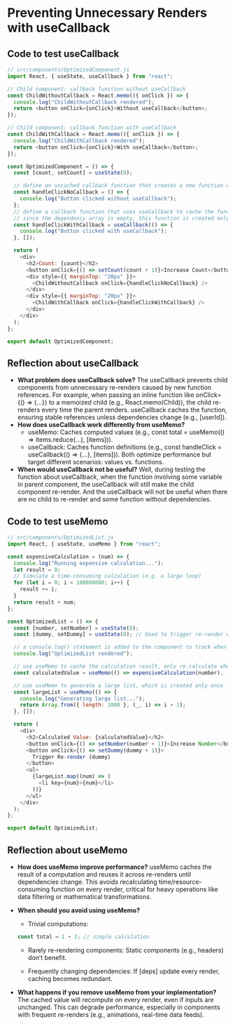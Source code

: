 # Preventing Unnecessary Renders with useCallback

## Code to test useCallback

```javascript
// src/components/OptimizedComponent.js
import React, { useState, useCallback } from "react";

// Child component: callback function without useCallback
const ChildWithoutCallback = React.memo(({ onClick }) => {
  console.log("ChildWithoutCallback rendered");
  return <button onClick={onClick}>Without useCallback</button>;
});

// Child component: callback function with useCallback
const ChildWithCallback = React.memo(({ onClick }) => {
  console.log("ChildWithCallback rendered");
  return <button onClick={onClick}>With useCallback</button>;
});

const OptimizedComponent = () => {
  const [count, setCount] = useState(0);

  // define an uncached callback function that creates a new function every time it is rendered
  const handleClickNoCallback = () => {
    console.log("Button clicked without useCallback");
  };
  // define a callback function that uses useCallback to cache the function
  // since the dependency array is empty, this function is created only once throughout the lifecycle
  const handleClickWithCallback = useCallback(() => {
    console.log("Button clicked with useCallback");
  }, []);

  return (
    <div>
      <h2>Count: {count}</h2>
      <button onClick={() => setCount(count + 1)}>Increase Count</button>
      <div style={{ marginTop: "20px" }}>
        <ChildWithoutCallback onClick={handleClickNoCallback} />
      </div>
      <div style={{ marginTop: "20px" }}>
        <ChildWithCallback onClick={handleClickWithCallback} />
      </div>
    </div>
  );
};

export default OptimizedComponent;
```

## Reflection about useCallback

- **What problem does useCallback solve?**
  The useCallback prevents child components from unnecessary re-renders caused by new function references. For example, when passing an inline function like onClick={() => {...}} to a memoized child (e.g., React.memo(Child)), the child re-renders every time the parent renders. useCallback caches the function, ensuring stable references unless dependencies change (e.g., [userId]).
- **How does useCallback work differently from useMemo?**
  - useMemo: Caches computed values (e.g., const total = useMemo(() => items.reduce(...), [items])).
  - useCallback: Caches function definitions (e.g., const handleClick = useCallback(() => {...}, [items])).
    Both optimize performance but target different scenarios: values vs. functions.
- **When would useCallback not be useful?**
  Well, during testing the function about useCallback, when the function involving some variable in parent component, the useCallback will still make the child component re-render.
  And the useCallback will not be useful when there are no child to re-render and some function without dependencies.

## Code to test useMemo

```javascript
// src/components/OptimizedList.js
import React, { useState, useMemo } from "react";

const expensiveCalculation = (num) => {
  console.log("Running expensive calculation...");
  let result = 0;
  // Simulate a time-consuming calculation (e.g. a large loop)
  for (let i = 0; i < 100000000; i++) {
    result += i;
  }
  return result + num;
};

const OptimizedList = () => {
  const [number, setNumber] = useState(0);
  const [dummy, setDummy] = useState(0); // Used to trigger re-render without affecting calculation

  // a console.log() statement is added to the component to track when it is rendered
  console.log("OptimizedList rendered");

  // use useMemo to cache the calculation result, only re-calculate when number changes
  const calculatedValue = useMemo(() => expensiveCalculation(number), [number]);

  // use useMemo to generate a large list, which is created only once
  const largeList = useMemo(() => {
    console.log("Generating large list...");
    return Array.from({ length: 1000 }, (_, i) => i + 1);
  }, []);

  return (
    <div>
      <h2>Calculated Value: {calculatedValue}</h2>
      <button onClick={() => setNumber(number + 1)}>Increase Number</button>
      <button onClick={() => setDummy(dummy + 1)}>
        Trigger Re-render (dummy)
      </button>
      <ul>
        {largeList.map((num) => (
          <li key={num}>{num}</li>
        ))}
      </ul>
    </div>
  );
};

export default OptimizedList;
```

## Reflection about useMemo

- **How does useMemo improve performance?**
  useMemo caches the result of a computation and reuses it across re-renders until dependencies change. This avoids recalculating time/resource-consuming function on every render, critical for heavy operations like data filtering or mathematical transformations.
- **When should you avoid using useMemo?**

  - Trivial computations:

  ```javascript
  const total = 1 + 2; // simple calculation
  ```

  - Rarely re-rendering components: Static components (e.g., headers) don’t benefit.

  - Frequently changing dependencies: If [deps] update every render, caching becomes redundant.

- **What happens if you remove useMemo from your implementation?**
  The cached value will recompute on every render, even if inputs are unchanged. This can degrade performance, especially in components with frequent re-renders (e.g., animations, real-time data feeds).
